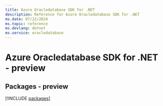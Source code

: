 ```yaml
---
title: Azure Oracledatabase SDK for .NET
description: Reference for Azure Oracledatabase SDK for .NET
ms.date: 07/22/2024
ms.topic: reference
ms.devlang: dotnet
ms.service: oracledatabase
---
```

# Azure Oracledatabase SDK for .NET - preview
## Packages - preview
[!INCLUDE [packages](oracledatabase-index.md)]